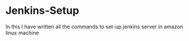 # Jenkins-Setup
In this I have written all the commands to set-up jenkins server in amazon linux machine
